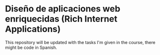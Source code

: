 # Diseño de aplicaciones web enriquecidas (Rich Internet Applications)

This repository will be updated with the tasks I'm given in the course, there might be code in Spanish.
